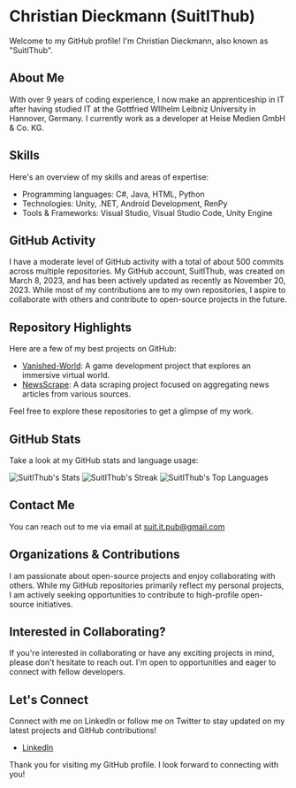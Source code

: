 # Christian Dieckmann (SuitIThub)
Welcome to my GitHub profile! I'm Christian Dieckmann, also known as "SuitIThub". 

## About Me 
With over 9 years of coding experience, I now make an apprenticeship in IT after having studied IT at the Gottfried WIlhelm Leibniz University in Hannover, Germany. I currently work as a developer at Heise Medien GmbH & Co. KG. 

## Skills
Here's an overview of my skills and areas of expertise:
- Programming languages: C#, Java, HTML, Python
- Technologies: Unity, .NET, Android Development, RenPy
- Tools & Frameworks: Visual Studio, Visual Studio Code, Unity Engine

## GitHub Activity
I have a moderate level of GitHub activity with a total of about 500 commits across multiple repositories. My GitHub account, SuitIThub, was created on March 8, 2023, and has been actively updated as recently as November 20, 2023. While most of my contributions are to my own repositories, I aspire to collaborate with others and contribute to open-source projects in the future.

## Repository Highlights
Here are a few of my best projects on GitHub:
- [Vanished-World](https://github.com/SuitIThub/Vanished-World): A game development project that explores an immersive virtual world.
- [NewsScrape](https://github.com/SuitIThub/NewsScrape): A data scraping project focused on aggregating news articles from various sources.

Feel free to explore these repositories to get a glimpse of my work. 

## GitHub Stats
Take a look at my GitHub stats and language usage:

![SuitIThub's Stats](https://github-readme-stats.vercel.app/api?username=SuitIThub&theme=vue-dark&show_icons=true&hide_border=true&count_private=true) ![SuitIThub's Streak](https://github-readme-streak-stats.herokuapp.com/?user=SuitIThub&theme=vue-dark&hide_border=true) ![SuitIThub's Top Languages](https://github-readme-stats.vercel.app/api/top-langs/?username=SuitIThub&theme=vue-dark&show_icons=true&hide_border=true&layout=compact)

## Contact Me
You can reach out to me via email at [suit.it.pub@gmail.com](mailto:suit.it.pub@gmail.com)

## Organizations & Contributions
I am passionate about open-source projects and enjoy collaborating with others. While my GitHub repositories primarily reflect my personal projects, I am actively seeking opportunities to contribute to high-profile open-source initiatives. 

## Interested in Collaborating?
If you're interested in collaborating or have any exciting projects in mind, please don't hesitate to reach out. I'm open to opportunities and eager to connect with fellow developers.

## Let's Connect
Connect with me on LinkedIn or follow me on Twitter to stay updated on my latest projects and GitHub contributions!
- [LinkedIn](https://www.linkedin.com/in/suitithub/)

Thank you for visiting my GitHub profile. I look forward to connecting with you!
